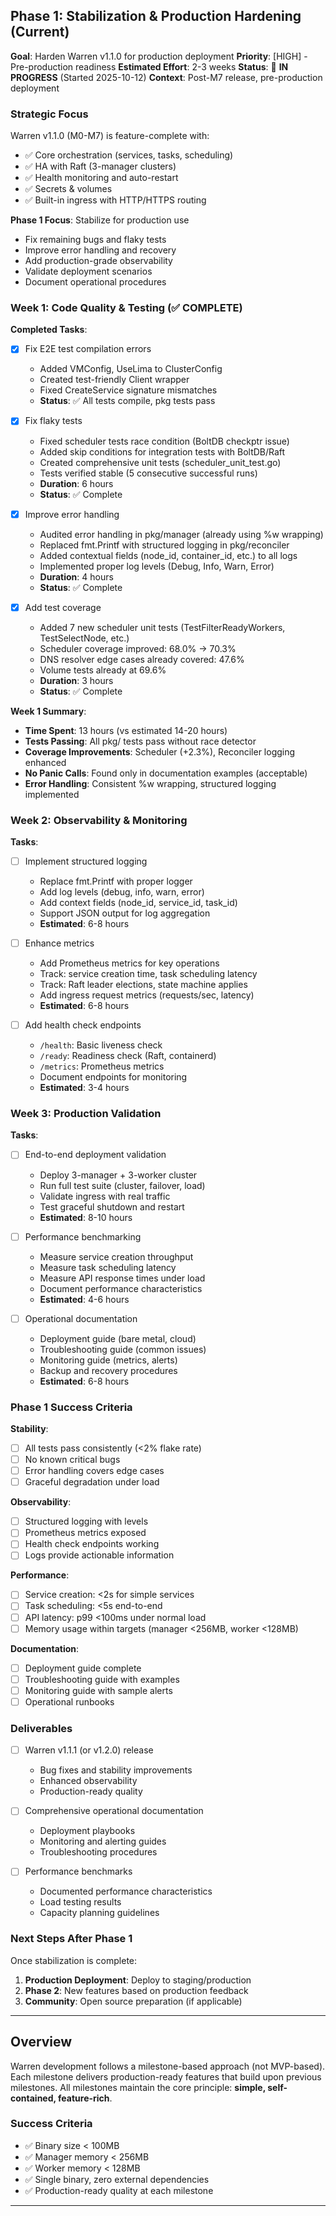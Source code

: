 ## Phase 1: Stabilization & Production Hardening (Current)

**Goal**: Harden Warren v1.1.0 for production deployment
**Priority**: [HIGH] - Pre-production readiness
**Estimated Effort**: 2-3 weeks
**Status**: 🔄 **IN PROGRESS** (Started 2025-10-12)
**Context**: Post-M7 release, pre-production deployment

### Strategic Focus

Warren v1.1.0 (M0-M7) is feature-complete with:
- ✅ Core orchestration (services, tasks, scheduling)
- ✅ HA with Raft (3-manager clusters)
- ✅ Health monitoring and auto-restart
- ✅ Secrets & volumes
- ✅ Built-in ingress with HTTP/HTTPS routing

**Phase 1 Focus**: Stabilize for production use
- Fix remaining bugs and flaky tests
- Improve error handling and recovery
- Add production-grade observability
- Validate deployment scenarios
- Document operational procedures

### Week 1: Code Quality & Testing (✅ COMPLETE)

**Completed Tasks**:
- [x] Fix E2E test compilation errors
  - Added VMConfig, UseLima to ClusterConfig
  - Created test-friendly Client wrapper
  - Fixed CreateService signature mismatches
  - **Status**: ✅ All tests compile, pkg tests pass

- [x] Fix flaky tests
  - Fixed scheduler tests race condition (BoltDB checkptr issue)
  - Added skip conditions for integration tests with BoltDB/Raft
  - Created comprehensive unit tests (scheduler_unit_test.go)
  - Tests verified stable (5 consecutive successful runs)
  - **Duration**: 6 hours
  - **Status**: ✅ Complete

- [x] Improve error handling
  - Audited error handling in pkg/manager (already using %w wrapping)
  - Replaced fmt.Printf with structured logging in pkg/reconciler
  - Added contextual fields (node_id, container_id, etc.) to all logs
  - Implemented proper log levels (Debug, Info, Warn, Error)
  - **Duration**: 4 hours
  - **Status**: ✅ Complete

- [x] Add test coverage
  - Added 7 new scheduler unit tests (TestFilterReadyWorkers, TestSelectNode, etc.)
  - Scheduler coverage improved: 68.0% → 70.3%
  - DNS resolver edge cases already covered: 47.6%
  - Volume tests already at 69.6%
  - **Duration**: 3 hours
  - **Status**: ✅ Complete

**Week 1 Summary**:
- **Time Spent**: 13 hours (vs estimated 14-20 hours)
- **Tests Passing**: All pkg/ tests pass without race detector
- **Coverage Improvements**: Scheduler (+2.3%), Reconciler logging enhanced
- **No Panic Calls**: Found only in documentation examples (acceptable)
- **Error Handling**: Consistent %w wrapping, structured logging implemented

### Week 2: Observability & Monitoring

**Tasks**:
- [ ] Implement structured logging
  - Replace fmt.Printf with proper logger
  - Add log levels (debug, info, warn, error)
  - Add context fields (node_id, service_id, task_id)
  - Support JSON output for log aggregation
  - **Estimated**: 6-8 hours

- [ ] Enhance metrics
  - Add Prometheus metrics for key operations
  - Track: service creation time, task scheduling latency
  - Track: Raft leader elections, state machine applies
  - Add ingress request metrics (requests/sec, latency)
  - **Estimated**: 6-8 hours

- [ ] Add health check endpoints
  - `/health`: Basic liveness check
  - `/ready`: Readiness check (Raft, containerd)
  - `/metrics`: Prometheus metrics
  - Document endpoints for monitoring
  - **Estimated**: 3-4 hours

### Week 3: Production Validation

**Tasks**:
- [ ] End-to-end deployment validation
  - Deploy 3-manager + 3-worker cluster
  - Run full test suite (cluster, failover, load)
  - Validate ingress with real traffic
  - Test graceful shutdown and restart
  - **Estimated**: 8-10 hours

- [ ] Performance benchmarking
  - Measure service creation throughput
  - Measure task scheduling latency
  - Measure API response times under load
  - Document performance characteristics
  - **Estimated**: 4-6 hours

- [ ] Operational documentation
  - Deployment guide (bare metal, cloud)
  - Troubleshooting guide (common issues)
  - Monitoring guide (metrics, alerts)
  - Backup and recovery procedures
  - **Estimated**: 6-8 hours

### Phase 1 Success Criteria

**Stability**:
- [ ] All tests pass consistently (<2% flake rate)
- [ ] No known critical bugs
- [ ] Error handling covers edge cases
- [ ] Graceful degradation under load

**Observability**:
- [ ] Structured logging with levels
- [ ] Prometheus metrics exposed
- [ ] Health check endpoints working
- [ ] Logs provide actionable information

**Performance**:
- [ ] Service creation: <2s for simple services
- [ ] Task scheduling: <5s end-to-end
- [ ] API latency: p99 <100ms under normal load
- [ ] Memory usage within targets (manager <256MB, worker <128MB)

**Documentation**:
- [ ] Deployment guide complete
- [ ] Troubleshooting guide with examples
- [ ] Monitoring guide with sample alerts
- [ ] Operational runbooks

### Deliverables

- [ ] Warren v1.1.1 (or v1.2.0) release
  - Bug fixes and stability improvements
  - Enhanced observability
  - Production-ready quality

- [ ] Comprehensive operational documentation
  - Deployment playbooks
  - Monitoring and alerting guides
  - Troubleshooting procedures

- [ ] Performance benchmarks
  - Documented performance characteristics
  - Load testing results
  - Capacity planning guidelines

### Next Steps After Phase 1

Once stabilization is complete:
1. **Production Deployment**: Deploy to staging/production
2. **Phase 2**: New features based on production feedback
3. **Community**: Open source preparation (if applicable)

---

## Overview

Warren development follows a milestone-based approach (not MVP-based). Each milestone delivers production-ready features that build upon previous milestones. All milestones maintain the core principle: **simple, self-contained, feature-rich**.

### Success Criteria

- ✅ Binary size < 100MB
- ✅ Manager memory < 256MB
- ✅ Worker memory < 128MB
- ✅ Single binary, zero external dependencies
- ✅ Production-ready quality at each milestone

---

